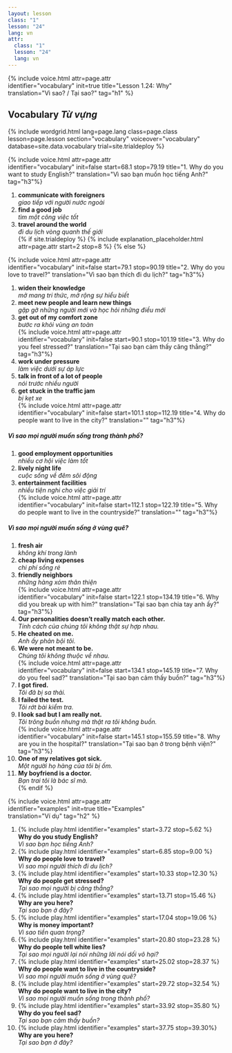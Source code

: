 ```yaml
---
layout: lesson
class: "1"
lesson: "24"
lang: vn
attr:
  class: "1"
  lesson: "24"
  lang: vn
---
```


{%  include voice.html attr=page.attr  
	identifier="vocabulary"  init=true
	title="Lesson 1.24: Why"        
	translation="Vì sao? / Tại sao?"
    tag="h1" %}

## Vocabulary   *Từ vựng*

{% include wordgrid.html lang=page.lang
		class=page.class 
		lesson=page.lesson 
		section="vocabulary"
		voiceover="vocabulary"
		database=site.data.vocabulary 
		trial=site.trialdeploy %}

{%  include voice.html attr=page.attr                    
	identifier="vocabulary"  init=false start=68.1 stop=79.19 
	title="1. Why do you want to study English?"
	translation="Vì sao bạn muốn học tiếng Anh?"
	tag="h3"%}    
1.  **communicate with foreigners**  
*giao tiếp với người nước ngoài*
2.  **find a good job**  
*tìm một công việc tốt*
3.  **travel around the world**  
*đi du lịch vòng quanh thế giới*     
{% if site.trialdeploy %}
	{% include explanation_placeholder.html  attr=page.attr     start=2 stop=8 %}
	{% else %}
    
{%  include voice.html attr=page.attr                    
	identifier="vocabulary"  init=false start=79.1 stop=90.19 
	title="2. Why do you love to travel?"
	translation="Vì sao bạn thích đi du lịch?"
	tag="h3"%}    
1. **widen their knowledge**  
*mở mang tri thức, mở rộng sự hiểu biết*
2. **meet new people and learn new things**  
*gặp gỡ những người mới và học hỏi những điều mới*
3. **get out of my comfort zone**  
*bước ra khỏi vùng an toàn*    
{%  include voice.html attr=page.attr                    
	identifier="vocabulary"  init=false start=90.1 stop=101.19 
	title="3. Why do you feel stressed?"
	translation="Tại sao bạn cảm thấy căng thẳng?"
	tag="h3"%}      
1. **work under pressure**  
*làm việc dưới sự áp lực*
2. **talk in front of a lot of people**  
*nói trước nhiều người*
3. **get stuck in the traffic jam**  
*bị kẹt xe*       
{%  include voice.html attr=page.attr                    
	identifier="vocabulary"  init=false start=101.1 stop=112.19 
	title="4. Why do people want to live in the city?"
	translation=""
	tag="h3"%}        
##### *Vì sao mọi người muốn sống trong thành phố?*   
1. **good employment opportunities**  
*nhiều cơ hội việc làm tốt*
2. **lively night life**  
*cuộc sống về đêm sôi động*
3. **entertainment facilities**  
*nhiều tiện nghi cho việc giải trí*    
{%  include voice.html attr=page.attr                    
	identifier="vocabulary"  init=false start=112.1 stop=122.19
	title="5. Why do people want to live in the countryside?"
	translation=""
	tag="h3"%}      
##### *Vì sao mọi người muốn sống ở vùng quê?*   
1. **fresh air**  
*không khí trong lành*
2. **cheap living expenses**  
*chi phí sống rẻ*
3. **friendly neighbors**  
*những hàng xóm thân thiện*    
{%  include voice.html attr=page.attr                    
	identifier="vocabulary"  init=false start=122.1 stop=134.19
	title="6. Why did you break up with him?"
	translation="Tại sao bạn chia tay anh ấy?"
	tag="h3"%}     
1. **Our personalities doesn’t really match each other.**  
*Tính cách của chúng tôi không thật sự hợp nhau.*
2. **He cheated on me.**  
*Anh ấy phản bội tôi.*
3. **We were not meant to be.**  
*Chúng tôi không thuộc về nhau.*     
{%  include voice.html attr=page.attr                    
	identifier="vocabulary"  init=false start=134.1 stop=145.19
	title="7. Why do you feel sad?"
	translation="Tại sao bạn cảm thấy buồn?"
	tag="h3"%}     
1. **I got fired.**  
*Tôi đã bị sa thải.*
2. **I failed the test.**  
*Tôi rớt bài kiểm tra.*
3. **I look sad but I am really not.**  
*Tôi trông buồn nhưng mà thật ra tôi không buồn.*     
{%  include voice.html attr=page.attr                    
	identifier="vocabulary"  init=false start=145.1 stop=155.59
	title="8. Why are you in the hospital?"
	translation="Tại sao bạn ở trong bệnh viện?"
	tag="h3"%}     
1. **One of my relatives got sick.**  
*Một người họ hàng của tôi bị ốm.*
2. **My boyfriend is a doctor.**  
*Bạn trai tôi là bác sĩ mà.*    
{% endif %}

{%  include voice.html attr=page.attr  
	identifier="examples"  init=true
	title="Examples"        
	translation="Ví dụ"
    tag="h2" %}

1. {% include play.html identifier="examples" start=3.72 stop=5.62 %} **Why do you study English?**  
*Vì sao bạn học tiếng Anh?*
2. {% include play.html identifier="examples" start=6.85 stop=9.00 %} **Why do people love to travel?**  
*Vì sao mọi người thích đi du lịch?*
3. {% include play.html identifier="examples" start=10.33 stop=12.30 %} **Why do people get stressed?**  
*Tại sao mọi người bị căng thẳng?*
4. {% include play.html identifier="examples" start=13.71 stop=15.46 %} **Why are you here?**  
*Tại sao bạn ở đây?*
5. {% include play.html identifier="examples" start=17.04 stop=19.06 %} **Why is money important?**  
*Vì sao tiền quan trọng?*
6. {% include play.html identifier="examples" start=20.80 stop=23.28 %} **Why do people tell white lies?**  
*Tại sao mọi người lại nói những lời nói dối vô hại?*
7. {% include play.html identifier="examples" start=25.02 stop=28.37 %} **Why do people want to live in the countryside?**  
*Vì sao mọi người muốn sống ở vùng quê?*
8. {% include play.html identifier="examples" start=29.72 stop=32.54 %} **Why do people want to live in the city?**  
*Vì sao mọi người muốn sống trong thành phố?*
9. {% include play.html identifier="examples" start=33.92 stop=35.80 %} **Why do you feel sad?**  
*Tại sao bạn cảm thấy buồn?*
10. {% include play.html identifier="examples" start=37.75 stop=39.30%} **Why are you here?**  
*Tại sao bạn ở đây?*